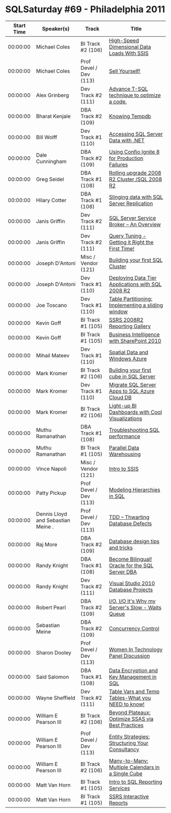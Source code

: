 # SQLSaturday #69 - Philadelphia 2011
Start Time|Speaker(s)|Track|Title
---|---|---|---
00:00:00|Michael Coles|BI Track #2  (106)|[High-Speed Dimensional Data Loads With SSIS](28476.md)
00:00:00|Michael Coles|Prof Devel / Dev (113)|[Sell Yourself!](28477.md)
00:00:00|Alex Grinberg|Dev Track #2 (111)|[Advance T-SQL technique  to optimize a code.](28592.md)
00:00:00|Bharat Kenjale|DBA Track #2 (109)|[Knowing Tempdb](29031.md)
00:00:00|Bill Wolff|Dev Track #1 (110)|[Accessing SQL Server Data with .NET](29055.md)
00:00:00|Dale Cunningham|DBA Track #2 (109)|[Using Confio Ignite 8 for Production Failures](30195.md)
00:00:00|Greg Seidel|DBA Track #1  (108)|[Rolling upgrade 2008 R2 Cluster /SQL 2008 R2](30289.md)
00:00:00|Hilary Cotter|DBA Track #1  (108)|[Slinging data with SQL Server Replication](30316.md)
00:00:00|Janis Griffin|Dev Track #2 (111)|[SQL Server Service Broker – An Overview](30472.md)
00:00:00|Janis Griffin|Dev Track #2 (111)|[Query Tuning - Getting it Right the First Time!](30473.md)
00:00:00|Joseph D'Antoni|Misc / Vendor (121)|[Building your first SQL Cluster](30635.md)
00:00:00|Joseph D'Antoni|Dev Track #1 (110)|[Deploying Data Tier Applications with SQL 2008 R2](30636.md)
00:00:00|Joe Toscano|Dev Track #1 (110)|[Table Partitioning:  Implementing a sliding window](30904.md)
00:00:00|Kevin Goff|BI Track #1 (105)|[SSRS 2008R2 Reporting Gallery](31359.md)
00:00:00|Kevin Goff|BI Track #1 (105)|[Business Intelligence with SharePoint 2010](31361.md)
00:00:00|Mihail Mateev|Dev Track #1 (110)|[Spatial Data and Windows Azure ](31770.md)
00:00:00|Mark Kromer|BI Track #2  (106)|[Building your first cube in SQL Server](31941.md)
00:00:00|Mark Kromer|Dev Track #1 (110)|[Migrate SQL Server Apps to SQL Azure Cloud DB](31942.md)
00:00:00|Mark Kromer|BI Track #2  (106)|[Light-up BI Dashboards with Cool Visualizations](31943.md)
00:00:00|Muthu Ramanathan|DBA Track #1  (108)|[Troubleshooting SQL performance](32037.md)
00:00:00|Muthu Ramanathan|BI Track #1 (105)|[Parallel Data Warehousing](32038.md)
00:00:00|Vince Napoli|Misc / Vendor (121)|[Intro to SSIS](32140.md)
00:00:00|Patty Pickup|Prof Devel / Dev (113)|[Modeling Hierarchies in SQL](32158.md)
00:00:00|Dennis Lloyd and Sebastian Meine .|Prof Devel / Dev (113)|[TDD – Thwarting Database Defects](32331.md)
00:00:00|Raj More|DBA Track #2 (109)|[Database design tips and tricks](32365.md)
00:00:00|Randy Knight|DBA Track #1  (108)|[Become Bilingual! Oracle for the SQL Server DBA](32399.md)
00:00:00|Randy Knight|Dev Track #2 (111)|[Visual Studio 2010 Database Projects](32400.md)
00:00:00|Robert Pearl|DBA Track #2 (109)|[I/O, I/O It's Why my Server's Slow - Waits  Queue](32678.md)
00:00:00|Sebastian Meine|DBA Track #2 (109)|[Concurrency Control](32868.md)
00:00:00|Sharon Dooley|Prof Devel / Dev (113)|[Women In Technology Panel Discussion](32904.md)
00:00:00|Said Salomon|DBA Track #1  (108)|[Data Encryption and Key Management in SQL](33650.md)
00:00:00|Wayne Sheffield|Dev Track #2 (111)|[Table Vars and Temp Tables-What you NEED to know!](33864.md)
00:00:00|William E Pearson III|BI Track #2  (106)|[Beyond Plateaux: Optimize SSAS via Best Practices](34249.md)
00:00:00|William E Pearson III|Prof Devel / Dev (113)|[Entity Strategies: Structuring Your Consultancy](34252.md)
00:00:00|William E Pearson III|BI Track #2  (106)|[Many-to-Many: Multiple Calendars in a Single Cube ](34253.md)
00:00:00|Matt Van Horn|BI Track #1 (105)|[Intro to SQL Reporting Services](34515.md)
00:00:00|Matt Van Horn|BI Track #1 (105)|[SSRS Interactive Reports](34516.md)
